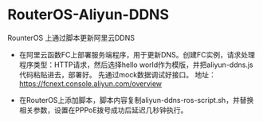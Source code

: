 # RouterOS-Aliyun-DDNS
RounterOS 上通过脚本更新阿里云DDNS

- 在阿里云函数FC上部署服务端程序，用于更新DNS。创建FC实例，请求处理程序类型：HTTP请求，然后选择hello world作为模版，并把aliyun-ddns.js代码粘贴进去，部署好。
先通过mock数据调试好接口。
地址：https://fcnext.console.aliyun.com/overview

- 在RouterOS上添加脚本，脚本内容复制aliyun-ddns-ros-script.sh，并替换相关参数，设置在PPPoE拨号成功后延迟几秒钟执行。
